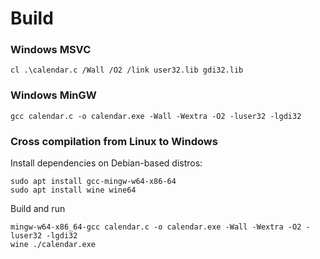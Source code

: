 # Build
### Windows MSVC
    cl .\calendar.c /Wall /O2 /link user32.lib gdi32.lib
### Windows MinGW
    gcc calendar.c -o calendar.exe -Wall -Wextra -O2 -luser32 -lgdi32
### Cross compilation from Linux to Windows
Install dependencies on Debian-based distros:

    sudo apt install gcc-mingw-w64-x86-64
    sudo apt install wine wine64

Build and run

    mingw-w64-x86_64-gcc calendar.c -o calendar.exe -Wall -Wextra -O2 -luser32 -lgdi32
    wine ./calendar.exe
